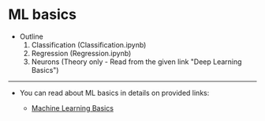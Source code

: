 # ML basics

- Outline
  1. Classification (Classification.ipynb)
  2. Regression (Regression.ipynb)
  3. Neurons (Theory only - Read from the given link "Deep Learning Basics")

---

- You can read about ML basics in details on provided links:

  - [Machine Learning Basics](https://github.com/xscotophilic/Machine-Learning-Basic-Lessons/)

